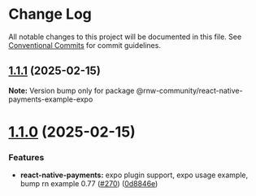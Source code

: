 # Change Log

All notable changes to this project will be documented in this file.
See [Conventional Commits](https://conventionalcommits.org) for commit guidelines.

## [1.1.1](https://github.com/rnw-community/rnw-community/compare/v1.1.0...v1.1.1) (2025-02-15)

**Note:** Version bump only for package @rnw-community/react-native-payments-example-expo

# [1.1.0](https://github.com/rnw-community/rnw-community/compare/v0.83.1...v1.1.0) (2025-02-15)

### Features

- **react-native-payments:** expo plugin support, expo usage example, bump rn example 0.77 ([#270](https://github.com/rnw-community/rnw-community/issues/270)) ([0d8846e](https://github.com/rnw-community/rnw-community/commit/0d8846e119afe1c657b845013d8aef08e891a300))
